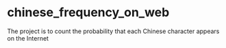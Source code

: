 # chinese_frequency_on_web
The project is to count the probability that each Chinese character appears on the Internet
